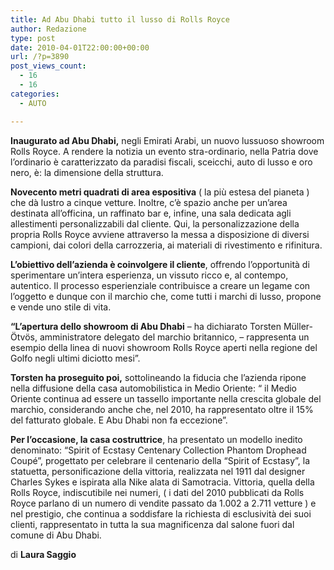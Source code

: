 ```yaml
---
title: Ad Abu Dhabi tutto il lusso di Rolls Royce
author: Redazione
type: post
date: 2010-04-01T22:00:00+00:00
url: /?p=3890
post_views_count:
  - 16
  - 16
categories:
  - AUTO

---
```

**Inaugurato ad Abu Dhabi,** negli Emirati Arabi, un nuovo lussuoso showroom Rolls Royce. A rendere la notizia un evento stra-ordinario, nella Patria dove l&#8217;ordinario &egrave; caratterizzato da paradisi fiscali, sceicchi, auto di lusso e oro nero, &egrave;: la dimensione della struttura. 

**Novecento metri quadrati di area espositiva** ( la pi&ugrave; estesa del pianeta ) che d&agrave; lustro a cinque vetture. Inoltre, c&#8217;&egrave; spazio anche per un&#8217;area destinata all&#8217;officina, un raffinato bar e, infine, una sala dedicata agli allestimenti personalizzabili dal cliente. Qui, la personalizzazione della propria Rolls Royce avviene attraverso la messa a disposizione di diversi campioni, dai colori della carrozzeria, ai materiali di rivestimento e rifinitura. 

**L&#8217;obiettivo dell&#8217;azienda &egrave; coinvolgere il cliente**, offrendo l&#8217;opportunit&agrave; di sperimentare un&#8217;intera esperienza, un vissuto ricco e, al contempo, autentico. Il processo esperienziale contribuisce a creare un legame con l&#8217;oggetto e dunque con il marchio che, come tutti i marchi di lusso, propone e vende uno stile di vita. 

**&ldquo;L&#8217;apertura dello showroom di Abu Dhabi** &ndash; ha dichiarato Torsten M&uuml;ller-&Ouml;tv&ouml;s, amministratore delegato del marchio britannico, &#8211; rappresenta un esempio della linea di nuovi showroom Rolls Royce aperti nella regione del Golfo negli ultimi diciotto mesi&rdquo;. 

**Torsten ha proseguito poi,** sottolineando la fiducia che l&#8217;azienda ripone nella diffusione della casa automobilistica in Medio Oriente: &ldquo; il Medio Oriente continua ad essere un tassello importante nella crescita globale del marchio, considerando anche che, nel 2010, ha rappresentato oltre il 15% del fatturato globale. E Abu Dhabi non fa eccezione&rdquo;. 

**Per l&#8217;occasione, la casa costruttrice**, ha presentato un modello inedito denominato: &ldquo;Spirit of Ecstasy Centenary Collection Phantom Drophead Coup&eacute;&rdquo;, progettato per celebrare il centenario della &ldquo;Spirit of Ecstasy&rdquo;, la statuetta, personificazione della vittoria, realizzata nel 1911 dal designer Charles Sykes e ispirata alla Nike alata di Samotracia. Vittoria, quella della Rolls Royce, indiscutibile nei numeri, ( i dati del 2010 pubblicati da Rolls Royce parlano di un numero di vendite passato da 1.002 a 2.711 vetture ) e nel prestigio, che continua a soddisfare la richiesta di esclusivit&agrave; dei suoi clienti, rappresentato in tutta la sua magnificenza dal salone fuori dal comune di Abu Dhabi. 

di **Laura Saggio**  
&nbsp;